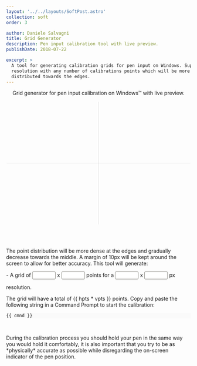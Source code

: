 ```yaml
---
layout: '../../layouts/SoftPost.astro'
collection: soft
order: 3

author: Daniele Salvagni
title: Grid Generator
description: Pen input calibration tool with live preview.
publishDate: 2018-07-22

excerpt: >
  A tool for generating calibration grids for pen input on Windows. Supports any
  resolution with any number of calibrations points which will be more densely
  distributed towards the edges.
---
```


<p align="center">Grid generator for pen input calibration on Windows™ with live preview.</p>

<div id="grid-app" class="content">

  <svg viewBox="-151 -101 302 202">
    <line v-for="h in horz" v-bind:x1="h" y1="-100" v-bind:x2="h" y2="100" style="stroke:#d5d5d5;stroke-width:0.5" />
    <line v-for="v in vert" x1="-150" v-bind:y1="v" x2="150" v-bind:y2="v" style="stroke:#d5d5d5;stroke-width:0.5" />
  </svg>

<br><br>

  <p>The point distribution will be more dense at the edges and gradually decrease towards the middle. A margin of 10px will be kept around the screen to allow for better accuracy. This tool will generate:</p>

\- A grid of <input type="text" v-model="hpts" class="grid-input"> x
  <input type="text" v-model="vpts" class="grid-input"> points for a
  <input type="text" v-model="hres" class="grid-input"> x
  <input type="text" v-model="vres" class="grid-input"> px resolution.

  <p>The grid will have a total of {{ hpts * vpts }} points. Copy and paste the following string in a Command Prompt to start the calibration:</p>

  <pre class="astro-code" style="background-color: #FAFAFA; overflow-x: auto;"><code style="white-space: initial;">
  {{ cmnd }}
  </code></pre>

  <br>
  <p>During the calibration process you should hold your pen in the same way you would hold it comfortably, it is also important that you try to be as *physically* accurate as possible while disregarding the on-screen indicator of the pen position.</p>

</div>

<script src="https://unpkg.com/vue@2.5.16"></script>
<script>
new Vue({
  el: '#grid-app',

  data: {
    test: 'passed!',
    hres: 2160,
    vres: 1440,
    hpts: 17,
    vpts: 14
  },

  computed: {
    horz: function () {
      return getIntervals(this.hpts, -150, 150);
    },
    vert: function () {
      return getIntervals(this.vpts, -100, 100);
    },
    cmnd: function () {
      let command = 'tabcal devicekind=pen lincal novalidate';
      let xarr = this.horz.map((x) =>
        Math.round(((x + 150) / 300) * (this.hres - 20) + 10)
      );
      let yarr = this.vert.map((y) =>
        Math.round(((y + 100) / 200) * (this.vres - 20) + 10)
      );
      return (
        command +
        ' XGridPts=' +
        xarr.toString() +
        ' YGridPts=' +
        yarr.toString()
      );
    }
  }
});

function getIntervals(points, min, max) {
  let arr = [];
  let pts = points - 3;
  let unit = max / ((pts / 2 + 1) * (pts / 2 + 2)); // /6?

  for (let i = 0; i < pts / 2; i++) arr.push(unit * (i + 1) * (i + 2) - max);
  let mirror = arr.concat(
    arr.map(function (x) {
      return x * -1;
    })
  );
  if (points > 1) mirror = mirror.concat([min, max]);
  if (pts % 2 == 0) mirror = mirror.concat(0);
  mirror = mirror.sort(function (a, b) {
    return +a - +b;
  });
  return mirror;
}
</script>

<style>
pre {
  overflow: auto;
}


[type='color'], [type='date'], [type='datetime'], [type='datetime-local'], [type='email'], [type='month'], [type='number'], [type='password'], [type='search'], [type='tel'], [type='text'], [type='time'], [type='url'], [type='week'], input:not([type]), textarea {
    appearance: none;
    background-color: #fff;
    border: 1px solid #98978e;
    border-radius: 3px;
    box-sizing: border-box;
    margin-bottom: 1em;
    padding: 0.66667em;
    width: 100%;
}

.grid-input {
    display: inline-block;
    width: 4rem;
    text-align: center;
    padding: 0.1rem;
    border-color: #7a7972;
}
</style>

